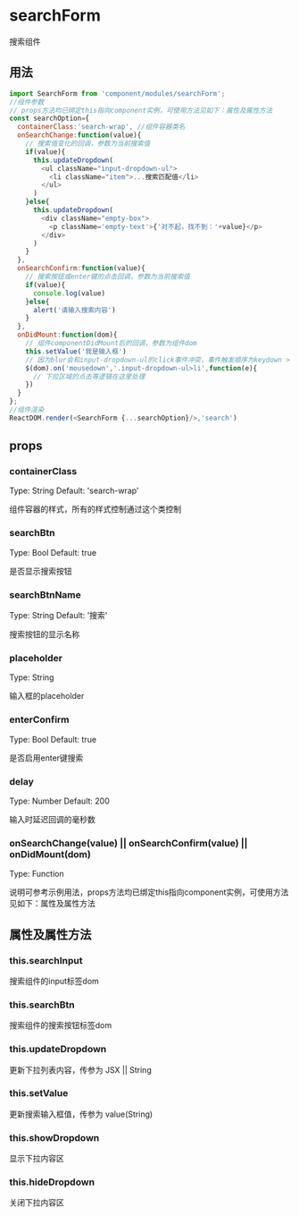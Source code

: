 # searchForm

搜索组件


## 用法

```javascript
import SearchForm from 'component/modules/searchForm';
//组件参数
// props方法均已绑定this指向component实例，可使用方法见如下：属性及属性方法
const searchOption={
  containerClass:'search-wrap', //组件容器类名
  onSearchChange:function(value){
    // 搜索值变化的回调，参数为当前搜索值
    if(value){
      this.updateDropdown(
        <ul className="input-dropdown-ul">
          <li className="item">...搜索匹配值</li>
        </ul>
      )
    }else{
      this.updateDropdown(
        <div className="empty-box">
          <p className='empty-text'>{'对不起，找不到：'+value}</p>
        </div>
      )
    }
  },
  onSearchConfirm:function(value){
    // 搜索按钮或enter键的点击回调，参数为当前搜索值
    if(value){
      console.log(value)
    }else{
      alert('请输入搜索内容')
    }
  },
  onDidMount:function(dom){
    // 组件componentDidMount后的回调，参数为组件dom
    this.setValue('我是输入框')
    // 因为blur会和input-dropdown-ul的click事件冲突，事件触发顺序为keydown > mousedown > blur > keyup > mouseup > click
    $(dom).on('mousedown','.input-dropdown-ul>li',function(e){
      // 下拉区域的点击等逻辑在这里处理
    })
  }
};
//组件渲染
ReactDOM.render(<SearchForm {...searchOption}/>,'search')
```


## props

### containerClass

Type: String Default: 'search-wrap'

组件容器的样式，所有的样式控制通过这个类控制

### searchBtn

Type: Bool Default: true

是否显示搜索按钮

### searchBtnName

Type: String Default: '搜索'

搜索按钮的显示名称

### placeholder

Type: String

输入框的placeholder

### enterConfirm

Type: Bool Default: true

是否启用enter键搜索

### delay

Type: Number Default: 200

输入时延迟回调的毫秒数

### onSearchChange(value) || onSearchConfirm(value) || onDidMount(dom)

Type: Function

说明可参考示例用法，props方法均已绑定this指向component实例，可使用方法见如下：属性及属性方法

## 属性及属性方法

### this.searchInput

搜索组件的input标签dom

### this.searchBtn

搜索组件的搜索按钮标签dom

### this.updateDropdown

更新下拉列表内容，传参为 JSX || String

### this.setValue

更新搜索输入框值，传参为 value(String)

### this.showDropdown

显示下拉内容区

### this.hideDropdown

关闭下拉内容区